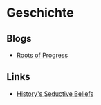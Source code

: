 # Geschichte

## Blogs

- [Roots of Progress](https://rootsofprogress.org)

## Links

- [History's Seductive Beliefs](https://www.collaborativefund.com/blog/historys-seductive-beliefs/)